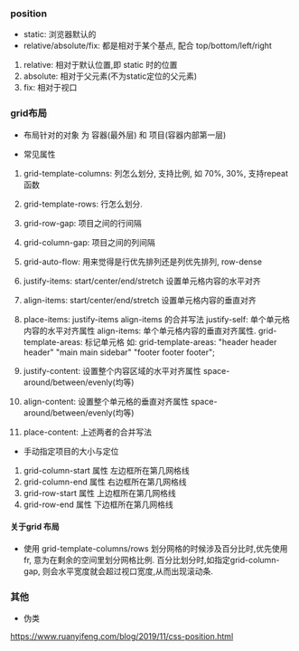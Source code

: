 ### position
- static: 浏览器默认的
- relative/absolute/fix: 都是相对于某个基点, 配合 top/bottom/left/right 

1. relative: 相对于默认位置,即 static 时的位置
2. absolute: 相对于父元素(不为static定位的父元素)
3. fix: 相对于视口

### grid布局
- 布局针对的对象 为 容器(最外层) 和 项目(容器内部第一层) 

- 常见属性
1. grid-template-columns:  列怎么划分, 支持比例, 如 70%, 30%, 支持repeat函数
2. grid-template-rows: 行怎么划分. 
3. grid-row-gap: 项目之间的行间隔
4. grid-column-gap: 项目之间的列间隔
5. grid-auto-flow: 用来觉得是行优先排列还是列优先排列,  row-dense
6. justify-items: start/center/end/stretch  设置单元格内容的水平对齐
7. align-items: start/center/end/stretch  设置单元格内容的垂直对齐
8. place-items: justify-items align-items 的合并写法
   justify-self: 单个单元格内容的水平对齐属性
   align-items: 单个单元格内容的垂直对齐属性. 
   grid-template-areas: 标记单元格
   如: grid-template-areas: "header header header"
                            "main main sidebar"
                            "footer footer footer";
                            
9. justify-content: 设置整个内容区域的水平对齐属性 space- around/between/evenly(均等)
10. align-content: 设置整个单元格的垂直对齐属性 space- around/between/evenly(均等)
11. place-content: 上述两者的合并写法

- 手动指定项目的大小与定位
1. grid-column-start 属性 左边框所在第几网格线
2. grid-column-end 属性   右边框所在第几网格线
3. grid-row-start 属性    上边框所在第几网格线 
4. grid-row-end 属性      下边框所在第几网格线   

#### 关于grid 布局

- 使用 grid-template-columns/rows 划分网格的时候涉及百分比时,优先使用 fr, 意为在剩余的空间里划分网格比例. 百分比划分时,如指定grid-column-gap, 则会水平宽度就会超过视口宽度,从而出现滚动条. 

### 其他

- 伪类





https://www.ruanyifeng.com/blog/2019/11/css-position.html